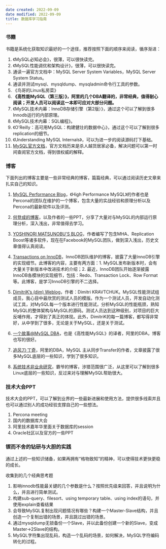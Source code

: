 ```yaml
---
date created: 2022-09-09
date modified: 2022-09-09
title: 数据库学习指南
---
```


### 书籍

书籍是系统化获取知识最好的一个途径，推荐按照下面的顺序来阅读，循序渐进：

1. 《MySQL必知必会》，很薄，可以很快读完。
2. 《MySQL性能调优和架构设计》，很薄，可以很快读完。
3. 通读一遍官方文档中：MySQL Server System Variables，MySQL Server System Status。
4. 通读并测试mysql、mysqldump、mysqladmin命令行工具的参数。
5. 《鸟哥的Linux私房菜》
6. **《高性能MySQL（第三版）》，阿里的几个DBA翻译的，非常经典，值得耐心阅读；开发人员可以阅读这一本即可应对大部分问题。**
7. 《MySQL技术内幕：InnoDB存储引擎（第2版）》，通过这个可以了解到很多Innodb运行的内部原理。
8. 《MySQL技术内幕：SQL编程》。
9. 《O'Reilly：高可用MySQL：构建健壮的数据中心》，通过这个可以了解到很多replication的细节。
10. 《Understanding MySQL Internals》，可以为进一步的阅读源码打下基础。
11. [MySQL官方文档](http://dev.mysql.com/doc/)，官方文档历来是杀人越货居家必备，解决问题可以第一时间查阅官方文档，得到很权威的解释。

### 博客

下面列出的博客主要是一些非常经典的博客，篇篇经典，可以通过阅读历史文章来扎实自己的知识。

1. [MySQL Performance Blog](http://www.mysqlperformanceblog.com/)，《High Performance MySQL》的作者也是Percona的团队在维护的一个博客，包含大量的实战经验和原理分析以及Percona的最新软件以及评测。
2. [何登成的博客](http://hedengcheng.com/)，以及作者的一些PPT，分享了大量对与MySQL的内部运行原理分析，深入浅出，非常值得去学习。
3. [YOSHINORI MATSUNOBU'S BLOG](http://yoshinorimatsunobu.blogspot.com/)，作者编写了包含MHA、Replication Boost等诸多软件，现在在Facebook的MySQL团队，做到深入浅出，历史文章值得认真阅读。
4. [Transactions on InnoDB](https://blogs.oracle.com/mysqlinnodb/)，InnoDB团队维护的博客，披露了大量InnoDB引擎的实现细节。此博客的内容，主要有两方面：1. MySQL发布新版本时，会有大量关于新版本中改进技术的介绍；2. 最近，InnoDB团队开始逐渐披露InnoDB各模块的实现细节，包括：Redo、Transaction Lock、Row Format等。此博客，是学习InnoDB引擎的不二选择。
5. [DimitriK’s (dim) Weblog](http://dimitrik.free.fr/blog/index.html)，作者：Dimitri KRAVTCHUK。MySQL性能测试组成员，我心目中最欣赏的测试人员的模版。作为一个测试人员，开发自动化测试工具，对MySQL每一个版本进行性能测试，分析MySQL的性能瓶颈，熟知MySQL的整体架构与MySQL的源码。测试人员达到这种级别，对项目的巨大反哺作用，才得到了真正的体现。此外，DimitriK的每一篇博客，都写得非常好，从中学到了很多，无论是关于MySQL，还是关于测试。
6. [一个故事@MySQL DBA](http://www.orczhou.com/)，也是《高性能MySQL》的译者，阿里的DBA，博客也写的很好。
7. [追风刀·丁奇](http://dinglin.iteye.com/)，阿里的DBA，MySQL 主从同步Transfer的作者，文章披露了很多MySQL底层的一些知识，学到了很多知识。
    
8. [系统技术非业余研究](http://blog.yufeng.info/)，霸爷的博客，涉猎范围很广泛，从这里可以了解到很多Linux底层的一些知识，反过来对与理解MySQL帮助很大。
    

### 技术大会PPT

技术大会的PPT，可以了解到业界的一些最新进展和使用方法，提供很多线索并且也可以通过别人的成功经验支撑自己的一些想法。

1. Percona meeting
2. 国内的数据库大会
3. 阿里技术嘉年华里面关于数据库的session
4. Oracle社区以及官方的一些PPT

### 锲而不舍的钻研与大胆的实践

通过上述的一些知识储备，如果再拥有“格物致知”的精神，可以使得技术更快更稳的成长。

收集到的几个经典思考题

1. 影响innodb性能最关键的几个参数是什么？按照优先级来回答，并且说明为什么，并且进行简单测试。
2. 构建sub-query、filesort、using temporary table、using index的语句，并使用explain查看结果
3. 会导致MySQL复制出现问题情况有哪些？构建一个Master-Slave结构，并且创造一个复制出错的场景，并且跳过出错的场景。
4. 通过mysqldump无锁备份一个Slave，并以此备份创建一个新的Slave，变成Master->2Slave的结构。
5. MySQL字符集出现乱码，构造一个乱码的场景，如何解决，MySQL字符编码转化的过程。

